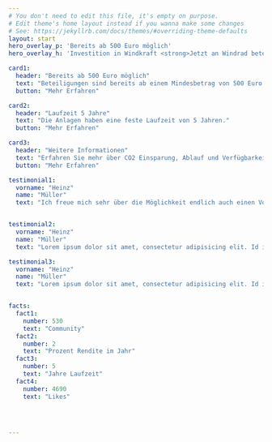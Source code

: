```yaml
---
# You don't need to edit this file, it's empty on purpose.
# Edit theme's home layout instead if you wanna make some changes
# See: https://jekyllrb.com/docs/themes/#overriding-theme-defaults
layout: start
hero_overlay_p: 'Bereits ab 500 Euro möglich'
hero_overlay_h: 'Investition in Windkraft <strong>Jetzt an Windrad beteiligen</strong>'

card1:
  header: "Bereits ab 500 Euro möglich"
  text: "Beteiligungen sind bereits ab einem Mindesbetrag von 500 Euro möglich!"
  button: "Mehr Erfahren"

card2:
  header: "Laufzeit 5 Jahre"
  text: "Die Anlagen haben eine feste Laufzeit von 5 Jahren."
  button: "Mehr Erfahren"

card3:
  header: "Weitere Informationen"
  text: "Erfahren Sie mehr über CO2 Einsparung, Ablauf und Verfügbarkeit"
  button: "Mehr Erfahren"

testimonial1:
  vorname: "Heinz"
  name: "Müller"
  text: "Ich freue mich sehr über die Möglichkeit endlich auch einen Vorteil von den Windrädern die bei mir in der Nachbarschaft stehen haben zu können."


testimonial2:
  vorname: "Heinz"
  name: "Müller"
  text: "Lorem ipsum dolor sit amet, consectetur adipisicing elit. Id ipsam, non ut molestiae rerum praesentium repellat debitis iure reiciendis, eius culpa beatae commodi facere ad numquam. Quisquam dignissimos similique sunt iure fugit, omnis vel cupiditate repellendus magni nihil molestiae quam, delectus consequuntur blanditiis modi nostrum?"

testimonial3:
  vorname: "Heinz"
  name: "Müller"
  text: "Lorem ipsum dolor sit amet, consectetur adipisicing elit. Id ipsam, non ut molestiae rerum praesentium repellat debitis iure reiciendis, eius culpa beatae commodi facere ad numquam. Quisquam dignissimos similique sunt iure fugit, omnis vel cupiditate repellendus magni nihil molestiae quam, delectus consequuntur blanditiis modi nostrum?"


facts:
  fact1:
    number: 530
    text: "Community"
  fact2:
    number: 2
    text: "Prozent Rendite im Jahr"
  fact3:
    number: 5
    text: "Jahre Laufzeit"
  fact4:
    number: 4690
    text: "Likes"




---
```

